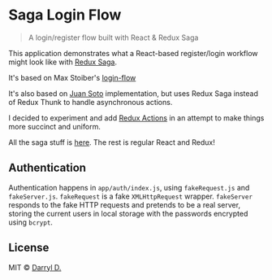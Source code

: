 # Saga Login Flow

> A login/register flow built with React & Redux Saga



This application demonstrates what a React-based register/login workflow might look like with [Redux Saga](https://github.com/yelouafi/redux-saga).

It's based on Max Stoiber's [login-flow](https://github.com/mxstbr/login-flow)

It's also based on [Juan Soto](https://github.com/sotojuan) implementation, but uses Redux Saga instead of Redux Thunk to handle asynchronous actions.

I decided to experiment and add [Redux Actions](https://github.com/acdlite/redux-actions) in an attempt to make things more succinct and uniform.

All the saga stuff is [here](https://github.com/sotojuan/saga-login-flow/blob/master/app/sagas/index.js). The rest is regular React and Redux!

## Authentication

Authentication happens in `app/auth/index.js`, using `fakeRequest.js` and `fakeServer.js`. `fakeRequest` is a fake `XMLHttpRequest` wrapper. `fakeServer` responds to the fake HTTP requests and pretends to be a real server, storing the current users in local storage with the passwords encrypted using `bcrypt`.

## License

MIT © [Darryl D.](http://DarrylDexter.com)
